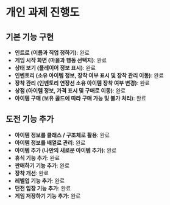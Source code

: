 # 개인 과제 진행도

## 기본 기능 구현

- **인트로 (이름과 직업 정하기)**: 완료
- **게임 시작 화면 (마을과 행동 선택지)**: 완료
- **상태 보기 (플레이어 정보 표시)**: 완료
- **인벤토리 (소유 아이템 정보, 장착 여부 표시 및 장착 관리 이동)**: 완료
- **장착 관리 (인벤토리 연장선 소유 아이템 장착 여부 변경)**: 완료
- **상점 (아이템 정보, 가격 표시 및 구매로 이동)**: 완료
- **아이템 구매 (보유 골드에 따라 구매 가능 및 불가 처리)**: 완료

## 도전 기능 추가

- **아이템 정보를 클래스 / 구조체로 활용**: 완료
- **아이템 정보를 배열로 관리**: 완료
- **아이템 추가 (나만의 새로운 아이템 추가)**: 완료
- **휴식 기능 추가**: 완료
- **판매하기 기능 추가**: 완료
- **장착 개선**: 완료
- **레벨업 기능 추가**: 완료
- **던전 입장 기능 추가**: 완료
- **게임 저장하기 기능 추가**: 완료
